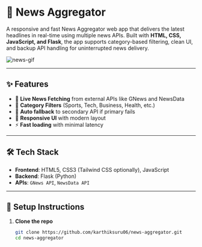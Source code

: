 # 📰 News Aggregator

A responsive and fast News Aggregator web app that delivers the latest headlines in real-time using multiple news APIs. Built with **HTML, CSS, JavaScript, and Flask**, the app supports category-based filtering, clean UI, and backup API handling for uninterrupted news delivery.

![news-gif](https://media.giphy.com/media/v1.Y2lkPTc5MGI3NjExNTBqNGxyOGt0aHdnZ3h1ZmVra3o0c2R1dXZnc25nc2J4bmNncWRiZCZlcD12MV9naWZzX3NlYXJjaCZjdD1n/VbnUQpnihPSIgIXuZv/giphy.gif)

---

## ✨ Features

- 📡 **Live News Fetching** from external APIs like GNews and NewsData
- 🎯 **Category Filters** (Sports, Tech, Business, Health, etc.)
- 🔁 **Auto fallback** to secondary API if primary fails
- 📱 **Responsive UI** with modern layout
- ⚡ **Fast loading** with minimal latency

---

## 🛠️ Tech Stack

- **Frontend**: HTML5, CSS3 (Tailwind CSS optionally), JavaScript
- **Backend**: Flask (Python)
- **APIs**: `GNews API`, `NewsData API`

---

## 🚀 Setup Instructions

1. **Clone the repo**  
   ```bash
   git clone https://github.com/karthiksuru06/news-aggregator.git
   cd news-aggregator
